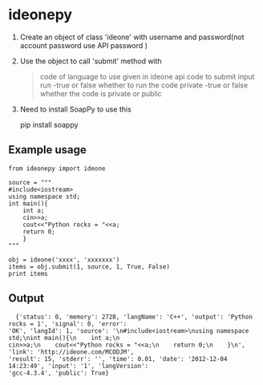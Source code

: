 ideonepy
========

1. Create an object of class 'ideone' with 
    username and password(not account password use API password ) 
2. Use the object to call 'submit' method with
    > code of language to use given in ideone api
    > code to submit
    > input
    > run -true or false whether to run the code
    > private -true or false whether the code is private or public
3. Need to install SoapPy to use this
    
    pip install soappy   

Example usage
-------------
    
    from ideonepy import ideone

    source = """
    #include<iostream>
    using namespace std;
    int main(){
        int a;
        cin>>a;
        cout<<"Python rocks = "<<a;
        return 0;
        }
    """

    obj = ideone('xxxx', 'xxxxxxx')
    items = obj.submit(1, source, 1, True, False)
    print items


Output
------
     
      {'status': 0, 'memory': 2728, 'langName': 'C++', 'output': 'Python rocks = 1', 'signal': 0, 'error': 
    'OK', 'langId': 1, 'source': '\n#include<iostream>\nusing namespace std;\nint main(){\n    int a;\n    
    cin>>a;\n    cout<<"Python rocks = "<<a;\n    return 0;\n    }\n', 'link': 'http://ideone.com/MCODJM', 
    'result': 15, 'stderr': '', 'time': 0.01, 'date': '2012-12-04 14:23:49', 'input': '1', 'langVersion': 
    'gcc-4.3.4', 'public': True}
    